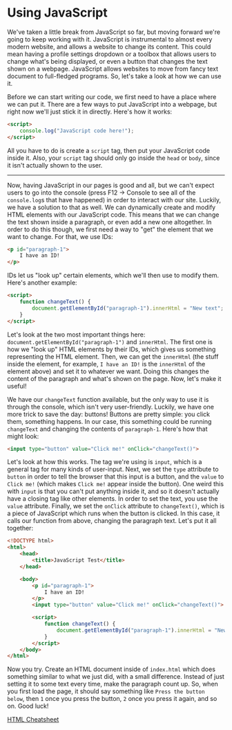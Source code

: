 # Using JavaScript
We've taken a little break from JavaScript so far, but moving forward we're going to keep working with it. JavaScript is instrumental to almost every modern website, and allows a website to change its content. This could mean having a profile settings dropdown or a toolbox that allows users to change what's being displayed, or even a button that changes the text shown on a webpage. JavaScript allows websites to move from fancy text document to full-fledged programs. So, let's take a look at how we can use it.

Before we can start writing our code, we first need to have a place where we can put it. There are a few ways to put JavaScript into a webpage, but right now we'll just stick it in directly. Here's how it works:
```html
<script>
    console.log("JavaScript code here!");
</script>
```

All you have to do is create a `script` tag, then put your JavaScript code inside it. Also, your `script` tag should only go inside the `head` or `body`, since it isn't actually shown to the user.

---

Now, having JavaScript in our pages is good and all, but we can't expect users to go into the console (press F12 -> Console to see all of the `console.log`s that have happened) in order to interact with our site. Luckily, we have a solution to that as well. We can dynamically create and modify HTML elements with our JavaScript code. This means that we can change the text shown inside a paragraph, or even add a new one altogether. In order to do this though, we first need a way to "get" the element that we want to change. For that, we use IDs:
```html
<p id="paragraph-1">
    I have an ID!
</p>
```

IDs let us "look up" certain elements, which we'll then use to modify them. Here's another example:
```html
<script>
    function changeText() {
        document.getElementById("paragraph-1").innerHtml = "New text";
    }
</script>
```

Let's look at the two most important things here: `document.getElementById("paragraph-1")` and `innerHtml`. The first one is how we "look up" HTML elements by their IDs, which gives us something representing the HTML element. Then, we can get the `innerHtml` (the stuff inside the element, for example, `I have an ID!` is the `innerHtml` of the element above) and set it to whatever we want. Doing this changes the content of the paragraph and what's shown on the page. Now, let's make it useful!

We have our `changeText` function available, but the only way to use it is through the console, which isn't very user-friendly. Luckily, we have one more trick to save the day: buttons! Buttons are pretty simple: you click them, something happens. In our case, this something could be running `changeText` and changing the contents of `paragraph-1`. Here's how that might look:
```html
<input type="button" value="Click me!" onClick="changeText()">
```

Let's look at how this works. The tag we're using is `input`, which is a general tag for many kinds of user-input. Next, we set the `type` attribute to `button` in order to tell the browser that this input is a button, and the `value` to `Click me!` (which makes `Click me!` appear inside the button). One weird this with `input` is that you can't put anything inside it, and so it doesn't actually have a closing tag like other elements. In order to set the text, you use the `value` attribute. Finally, we set the `onClick` attribute to `changeText()`, which is a piece of JavaScript which runs when the button is clicked. In this case, it calls our function from above, changing the paragraph text. Let's put it all together:
```html
<!DOCTYPE html>
<html>
    <head>
        <title>JavaScript Test</title>
    </head>

    <body>
        <p id="paragraph-1">
            I have an ID!
        </p>
        <input type="button" value="Click me!" onClick="changeText()">

        <script>
            function changeText() {
                document.getElementById("paragraph-1").innerHtml = "New text";
            }
        </script>
    </body>
</html>
```

Now you try. Create an HTML document inside of `index.html` which does something similar to what we just did, with a small difference. Instead of just setting it to some text every time, make the paragraph count up. So, when you first load the page, it should say something like `Press the button below`, then `1` once you press the button, `2` once you press it again, and so on. Good luck!

 [HTML Cheatsheet](https://developer.mozilla.org/en-US/docs/Web/HTML/Element)